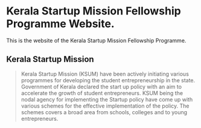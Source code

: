 # Kerala Startup Mission Fellowship Programme Website.
This is the website of the Kerala Startup Mission Fellowship Programme.

## Kerala Startup Mission
> Kerala Startup Mission (KSUM) have been actively initiating various programmes for developing the student entrepreneurship in the state. Government of Kerala declared the start up policy with an aim to accelerate the growth of student entrepreneurs. KSUM being the nodal agency for implementing the Startup policy have come up with various schemes for the effective implementation of the policy. The schemes covers a broad area from schools, colleges and to young entrepreneurs.
